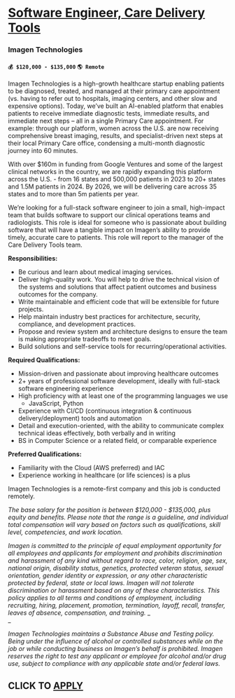 # [Software Engineer, Care Delivery Tools](https://www.remotewlb.com/apply/software-engineer-care-delivery-tools)  
### Imagen Technologies  
#### `💰 $120,000 - $135,000` `🌎 Remote`  

Imagen Technologies is a high-growth healthcare startup enabling patients to be diagnosed, treated, and managed at their primary care appointment (vs. having to refer out to hospitals, imaging centers, and other slow and expensive options). Today, we’ve built an AI-enabled platform that enables patients to receive immediate diagnostic tests, immediate results, and immediate next steps – all in a single Primary Care appointment. For example: through our platform, women across the U.S. are now receiving comprehensive breast imaging, results, and specialist-driven next steps at their local Primary Care office, condensing a multi-month diagnostic journey into 60 minutes.

With over $160m in funding from Google Ventures and some of the largest clinical networks in the country, we are rapidly expanding this platform across the U.S. - from 16 states and 500,000 patients in 2023 to 20+ states and 1.5M patients in 2024. By 2026, we will be delivering care across 35 states and to more than 5m patients per year.

We’re looking for a full-stack software engineer to join a small, high-impact team that builds software to support our clinical operations teams and radiologists. This role is ideal for someone who is passionate about building software that will have a tangible impact on Imagen’s ability to provide timely, accurate care to patients. This role will report to the manager of the Care Delivery Tools team.

**Responsibilities:**

  * Be curious and learn about medical imaging services.
  * Deliver high-quality work. You will help to drive the technical vision of the systems and solutions that affect patient outcomes and business outcomes for the company.
  * Write maintainable and efficient code that will be extensible for future projects.
  * Help maintain industry best practices for architecture, security, compliance, and development practices. 
  * Propose and review system and architecture designs to ensure the team is making appropriate tradeoffs to meet goals.
  * Build solutions and self-service tools for recurring/operational activities.

**Required Qualifications:**

  * Mission-driven and passionate about improving healthcare outcomes
  * 2+ years of professional software development, ideally with full-stack software engineering experience
  * High proficiency with at least one of the programming languages we use 
    * JavaScript, Python
  * Experience with CI/CD (continuous integration & continuous delivery/deployment) tools and automation
  * Detail and execution-oriented, with the ability to communicate complex technical ideas effectively, both verbally and in writing
  * BS in Computer Science or a related field, or comparable experience

**Preferred Qualifications:**

  * Familiarity with the Cloud (AWS preferred) and IAC
  * Experience working in healthcare (or life sciences) is a plus

Imagen Technologies is a remote-first company and this job is conducted remotely.

_The_ _base salary for the position is between $120,000 - $135,000, plus equity and benefits._ _Please note that the range is a guideline, and individual total compensation will vary based on factors such as qualifications, skill level, competencies, and work location._

_Imagen is committed to the principle of equal employment opportunity for all employees and applicants for employment and prohibits discrimination and harassment of any kind without regard to race, color, religion, age, sex, national origin, disability status, genetics, protected veteran status, sexual orientation, gender identity or expression, or any other characteristic protected by federal, state or local laws. Imagen will not tolerate discrimination or harassment based on any of these characteristics. This policy applies to all terms and conditions of employment, including recruiting, hiring, placement, promotion, termination, layoff, recall, transfer, leaves of absence, compensation, and training._ _  
_

_Imagen Technologies maintains a Substance Abuse and Testing policy. Being under the influence of alcohol or controlled substances while on the job or while conducting business on Imagen’s behalf is prohibited. Imagen reserves the right to test any applicant or employee for alcohol and/or drug use, subject to compliance with any applicable state and/or federal laws._

  
## CLICK TO [APPLY](https://www.remotewlb.com/apply/software-engineer-care-delivery-tools)

